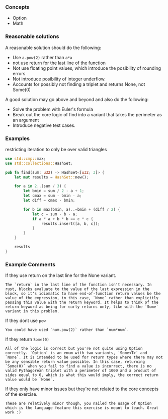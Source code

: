 ### Concepts

- Option
- Math

### Reasonable solutions

A reasonable solution should do the following:

- Use `a.pow(2)` rather than `a*a`
- not use return for the last line of the function
- Not use floating point values, which introduce the posibility of rounding errors
- Not introduce posibility of integer underflow.
- Accounts for possibly not finding a triplet and returns None, not Some(0)

A good solution may go above and beyond and also do the following:

- Solve the problem with Euler's formula
- Break out the core logic of find into a variant that takes the perimeter as an argument
- Introduce negative test cases.

### Examples

restricting iteration to only be over valid triangles

```rust
use std::cmp::max;
use std::collections::HashSet;

pub fn find(sum: u32) -> HashSet<[u32; 3]> {
    let mut results = HashSet::new();

    for a in 2..(sum / 3) {
        let bmin = sum / 2 - a + 1;
        let cmax = sum - bmin - a;
        let diff = cmax - bmin;

        for b in max(bmin, a)..=bmin + (diff / 2) {
            let c = sum - b - a;
            if a * a + b * b == c * c {
                results.insert([a, b, c]);
            }
        }
    }

    results
}
```

### Example Comments

If they use return on the last line for the None variant.

```
The `return` in the last line of the function isn't necessary. In rust, blocks evaluate to the value of the last expression in the block, so it's idiomatic to have end-of-function return values be the value of the expression, in this case, `None` rather than explicitly passing this value with the return keyword. It helps to think of the return keyword as being for early returns only, like with the `Some` variant in this problem.
```

If they dont use `pow`

```
You could have used `num.pow(2)` rather than `num*num`.
```

If they return `Some(0)`

```
All of the logic is correct but you're not quite using Option correctly. `Option` is an enum with two variants, `Some<T>` and `None`. It is intended to be used for return types where there may not be any sensible return value possible. In this case, returning `Some(0)` when you fail to find a value is incorrect, there is no valid Pythagorean triplet with a perimeter of 1000 and a product of sides equal to 0, which is what this would imply, the correct return value would be `None`.
```

If they only have minor issues but they're not related to the core concepts of the exercise.

```
These are relatively minor though, you nailed the usage of Option which is the language feature this exercise is meant to teach. Great work :)
```
